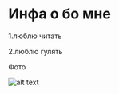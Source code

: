 # Инфа о бо мне

1.люблю читать

2.люблю гулять 

Фото

![alt text](https://www.factroom.ru/wp-content/uploads/2018/09/sample_long_main_8OOX8OO-31-730x730.png)